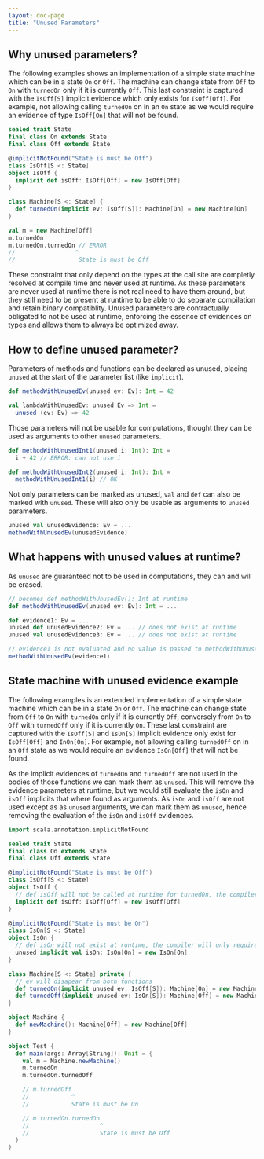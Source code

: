 ```yaml
---
layout: doc-page
title: "Unused Parameters"
---
```


Why unused parameters?
----------------------
The following examples shows an implementation of a simple state machine which can be in a state `On` or `Off`.
The machine can change state from `Off` to `On` with `turnedOn` only if it is currently `Off`. This last constraint is
captured with the `IsOff[S]` implicit evidence which only exists for `IsOff[Off]`.
For example, not allowing calling `turnedOn` on in an `On` state as we would require an evidence of type `IsOff[On]` that will not be found.

```scala
sealed trait State
final class On extends State
final class Off extends State

@implicitNotFound("State is must be Off")
class IsOff[S <: State]
object IsOff {
  implicit def isOff: IsOff[Off] = new IsOff[Off]
}

class Machine[S <: State] {
  def turnedOn(implicit ev: IsOff[S]): Machine[On] = new Machine[On]
}

val m = new Machine[Off]
m.turnedOn
m.turnedOn.turnedOn // ERROR
//                 ^
//                  State is must be Off
```

These constraint that only depend on the types at the call site are completly resolved at compile time and never used at runtime.
As these parameters are never used at runtime there is not real need to have them around, but they still need to be
present at runtime to be able to do separate compilation and retain binary compatiblity. Unused parameters are contractually
obligated to not be used at runtime, enforcing the essence of evidences on types and allows them to always be optimized away.


How to define unused parameter?
-------------------------------
Parameters of methods and functions can be declared as unused, placing `unused` at the start of the parameter list (like `implicit`).

```scala
def methodWithUnusedEv(unused ev: Ev): Int = 42

val lambdaWithUnusedEv: unused Ev => Int = 
  unused (ev: Ev) => 42
```

Those parameters will not be usable for computations, thought they can be used as arguments to other `unused` parameters.

```scala
def methodWithUnusedInt1(unused i: Int): Int =
  i + 42 // ERROR: can not use i

def methodWithUnusedInt2(unused i: Int): Int =
  methodWithUnusedInt1(i) // OK
```

Not only parameters can be marked as unused, `val` and `def` can also be marked with `unused`. These will also only be usable as arguments to `unused` parameters.

```scala
unused val unusedEvidence: Ev = ...
methodWithUnusedEv(unusedEvidence)
```

What happens with unused values at runtime?
-------------------------------------------
As `unused` are guaranteed not to be used in computations, they can and will be erased.

```scala
// becomes def methodWithUnusedEv(): Int at runtime
def methodWithUnusedEv(unused ev: Ev): Int = ...  

def evidence1: Ev = ...
unused def unusedEvidence2: Ev = ... // does not exist at runtime
unused val unusedEvidence3: Ev = ... // does not exist at runtime

// evidence1 is not evaluated and no value is passed to methodWithUnusedEv
methodWithUnusedEv(evidence1)
```

State machine with unused evidence example
------------------------------------------
The following examples is an extended implementation of a simple state machine which can be in a state `On` or `Off`.
The machine can change state from `Off` to `On` with `turnedOn` only if it is currently `Off`, 
conversely from `On` to `Off` with `turnedOff` only if it is currently `On`. These last constraint are
captured with the `IsOff[S]` and `IsOn[S]` implicit evidence only exist for `IsOff[Off]` and `InOn[On]`. 
For example, not allowing calling `turnedOff` on in an `Off` state as we would require an evidence `IsOn[Off]` 
that will not be found.

As the implicit evidences of `turnedOn` and `turnedOff` are not used in the bodies of those functions 
we can mark them as `unused`. This will remove the evidence parameters at runtime, but we would still 
evaluate the `isOn` and `isOff` implicits that where found as arguments.
As `isOn` and `isOff` are not used except as as `unused` arguments, we can mark them as `unused`, hence 
removing the evaluation of the `isOn` and `isOff` evidences.

```scala
import scala.annotation.implicitNotFound

sealed trait State
final class On extends State
final class Off extends State

@implicitNotFound("State is must be Off")
class IsOff[S <: State]
object IsOff {
  // def isOff will not be called at runtime for turnedOn, the compiler will only require that this evidence exists
  implicit def isOff: IsOff[Off] = new IsOff[Off]
}

@implicitNotFound("State is must be On")
class IsOn[S <: State]
object IsOn {
  // def isOn will not exist at runtime, the compiler will only require that this evidence exists at compile time
  unused implicit val isOn: IsOn[On] = new IsOn[On]
}

class Machine[S <: State] private {
  // ev will disapear from both functions
  def turnedOn(implicit unused ev: IsOff[S]): Machine[On] = new Machine[On]
  def turnedOff(implicit unused ev: IsOn[S]): Machine[Off] = new Machine[Off]
}

object Machine {
  def newMachine(): Machine[Off] = new Machine[Off]
}

object Test {
  def main(args: Array[String]): Unit = {
    val m = Machine.newMachine()
    m.turnedOn
    m.turnedOn.turnedOff

    // m.turnedOff
    //            ^
    //            State is must be On

    // m.turnedOn.turnedOn
    //                    ^
    //                    State is must be Off
  }
}
```

